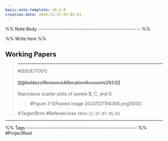 ```yaml
---
basic-note-template: v0.2.0
creation-date: 2024:11:27-07:02:51
---
```


%% Note Body --------------------------------------------------- %%

%% Write here %%

## Working Papers

> ***
> #ISSUE/TODO
> 
> #### [[@baldazziResourceAllocationAccounts2023]]
> 
>  Reproduce scatter plots of panels B, C, and D.
> > #Figure 3
> > ![[Pasted image 20241127194306.png|500]]
> 
> #Target/Brito #Referee/Jose
> `2024:11:27-07:45:01`






___

%% Tags ------------------------------------------------------- %%
#ProjectRoot 